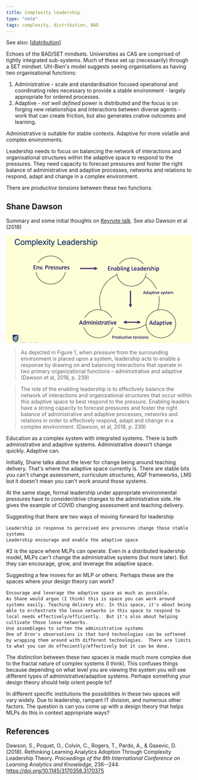 ```yaml
---
title: Complexity leadership
type: "note"
tags: complexity, distribution, BAD
---
```


See also: [[distribution]]

Echoes of the BAD/SET mindsets. Universities as CAS are comprised of tightly integrated sub-systems. Much of these set up (necessarily) through a SET mindset. Uhl-Bien's model suggests seeing organisations as having two organisational functions: 
1. Administrative - scale and standardisation focused operational and coordinating roles necessary to provide a stable environment - largely appropriate for ordered processes.
2. Adaptive - _not well defined_  power is distributed and the focus is on forging new relationships and interactions between diverse agents - work that can create friction, but also generates crative outcomes and learning.

Administrative is suitable for stable contexts. Adaptive for more volatile and complex environments.

Leadership needs to focus on balancing the network of interactions and organisational structures within the adaptive space to respond to the pressures. They need capacity to forecast pressures and foster the right balance of administrative and adaptive processes, networks and relations to respond, adapt and change in a complex environment.

There are _productive tensions_ between these two functions. 

## Shane Dawson 

Summary and some initial thoughts on [Keynote talk](https://www.youtube.com/watch?v=IXetXFk7f9g&t=16s). See also Dawson et al (2018)

![Dawson's take on complexity leadership adapted from Uhl-Bien](pics/complexityLeadershipModel.png)

> As depicted in Figure 1, when pressure from the surrounding environment is placed upon a system, leadership acts to enable a response by drawing on and balancing interactions that operate in two primary organizational functions – administrative and adaptive (Dawson et al, 2018, p. 239)

> The role of the enabling leadership is to effectively balance the network of interactions and organizational structures that occur within this adaptive space to best respond to the pressure. Enabling leaders have a strong capacity to forecast pressures and foster the right balance of administrative and adaptive processes, networks and relations in order to effectively respond, adapt and change in a complex environment. (Dawson, et al, 2018, p. 239)

Education as a complex system with integrated systems.  There is both administrative and adaptive systems. Administrative doesn't change quickly. Adaptive can. 

Initially, Shane talks about the lever for change being around teaching delivery.  That's where the adaptive space currently is. There are stable bits you can't change assessment, curriculum structures, AQF frameworks, LMS but it doesn't mean you can't work around those systems.

At the same stage, formal leadership under appropriate environmental pressures have to consider/drive changes to the administrative side. He gives the example of COVID changing assessment and teaching delivery.

Suggesting that there are two ways of moving forward for leadership

    Leadership in response to perceived env pressures change those stable systems
    Leadership encourage and enable the adaptive space

#2 is the space where MLPs can operate. Even in a distributed leadership model, MLPs can't change the administrative systems (but more later). But they can encourage, grow, and leverage the adaptive space.

Suggesting a few moves for an MLP or others.  Perhaps these are the spaces where your design theory can work?

    Encourage and leverage the adaptive space as much as possible.
    As Shane would argue (I think) this is space you can work around systems easily. Teaching delivery etc. In this space, it's about being able to orchestrate the loose networks in this space to respond to local needs effectively/efficiently.  But it's also about helping cultivate those loose networks.
    Use assemblages to soften the administrative systems
    One of Dron's observations is that hard technologies can be softened by wrapping them around with different technologies.  There are limits to what you can do effeciently/effectively but it can be done.

The distinction between these two spaces is made much more complex due to the fractal nature of complex systems (I think). This confuses things because depending on what level you are viewing the system you will see different types of administrative/adaptive systems.  Perhaps something your design theory should help orient people to?

In different specific institutions the possibilities in these two spaces will vary widely. Due to leadership, rampant IT division, and numerous other factors.  The question is can you come up with a design theory that helps MLPs do this in context appropriate ways?

## References 

Dawson, S., Poquet, O., Colvin, C., Rogers, T., Pardo, A., & Gasevic, D. (2018). Rethinking Learning Analytics Adoption Through Complexity Leadership Theory. *Proceedings of the 8th International Conference on Learning Analytics and Knowledge*, 236--244. <https://doi.org/10.1145/3170358.3170375>

[//begin]: # "Autogenerated link references for markdown compatibility"
[distribution]: distribution "Distribution"
[//end]: # "Autogenerated link references"
